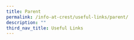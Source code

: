 ```yaml
---
title: Parent
permalink: /info-at-crest/useful-links/parent/
description: ""
third_nav_title: Useful Links
---
```


